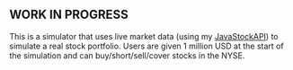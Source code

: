 WORK IN PROGRESS
----------------
This is a simulator that uses live market data (using my [JavaStockAPI](https://github.com/nkrishn9/JavaStockAPI)) to simulate a real stock portfolio. 
Users are given 1 million USD at the start of the simulation and can buy/short/sell/cover stocks in the NYSE.